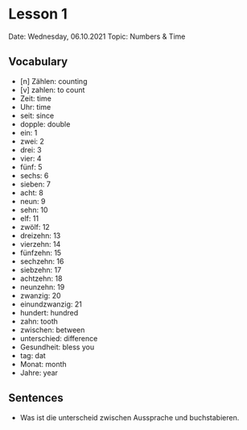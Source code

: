 # Lesson 1

Date: Wednesday, 06.10.2021
Topic: Numbers & Time

## Vocabulary

- [n] Zählen: counting
- [v] zahlen: to count
- Zeit: time
- Uhr: time
- seit: since
- dopple: double
- ein: 1
- zwei: 2
- drei: 3
- vier: 4
- fünf: 5
- sechs: 6
- sieben: 7
- acht: 8
- neun: 9
- sehn: 10
- elf: 11
- zwölf: 12
- dreizehn: 13
- vierzehn: 14
- fünfzehn: 15
- sechzehn: 16
- siebzehn: 17
- achtzehn: 18
- neunzehn: 19
- zwanzig: 20
- einundzwanzig: 21
- hundert: hundred
- zahn: tooth
- zwischen: between
- unterschied: difference
- Gesundheit: bless you
- tag: dat
- Monat: month
- Jahre: year

## Sentences

- Was ist die unterscheid zwischen Aussprache und buchstabieren.
